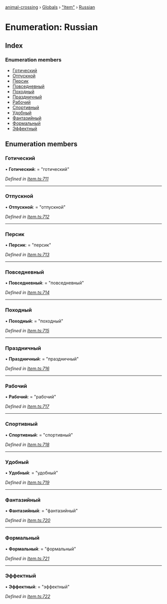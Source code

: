 [animal-crossing](../README.md) › [Globals](../globals.md) › ["Item"](../modules/_item_.md) › [Russian](_item_.russian.md)

# Enumeration: Russian

## Index

### Enumeration members

* [Готический](_item_.russian.md#готический)
* [Отпускной](_item_.russian.md#отпускной)
* [Персик](_item_.russian.md#персик)
* [Повседневный](_item_.russian.md#повседневный)
* [Походный](_item_.russian.md#походный)
* [Праздничный](_item_.russian.md#праздничный)
* [Рабочий](_item_.russian.md#рабочий)
* [Спортивный](_item_.russian.md#спортивный)
* [Удобный](_item_.russian.md#удобный)
* [Фантазийный](_item_.russian.md#фантазийный)
* [Формальный](_item_.russian.md#формальный)
* [Эффектный](_item_.russian.md#эффектный)

## Enumeration members

###  Готический

• **Готический**: = "готический"

*Defined in [Item.ts:711](https://github.com/Norviah/animal-crossing/blob/4ac4ba9/module/types/Item.ts#L711)*

___

###  Отпускной

• **Отпускной**: = "отпускной"

*Defined in [Item.ts:712](https://github.com/Norviah/animal-crossing/blob/4ac4ba9/module/types/Item.ts#L712)*

___

###  Персик

• **Персик**: = "персик"

*Defined in [Item.ts:713](https://github.com/Norviah/animal-crossing/blob/4ac4ba9/module/types/Item.ts#L713)*

___

###  Повседневный

• **Повседневный**: = "повседневный"

*Defined in [Item.ts:714](https://github.com/Norviah/animal-crossing/blob/4ac4ba9/module/types/Item.ts#L714)*

___

###  Походный

• **Походный**: = "походный"

*Defined in [Item.ts:715](https://github.com/Norviah/animal-crossing/blob/4ac4ba9/module/types/Item.ts#L715)*

___

###  Праздничный

• **Праздничный**: = "праздничный"

*Defined in [Item.ts:716](https://github.com/Norviah/animal-crossing/blob/4ac4ba9/module/types/Item.ts#L716)*

___

###  Рабочий

• **Рабочий**: = "рабочий"

*Defined in [Item.ts:717](https://github.com/Norviah/animal-crossing/blob/4ac4ba9/module/types/Item.ts#L717)*

___

###  Спортивный

• **Спортивный**: = "спортивный"

*Defined in [Item.ts:718](https://github.com/Norviah/animal-crossing/blob/4ac4ba9/module/types/Item.ts#L718)*

___

###  Удобный

• **Удобный**: = "удобный"

*Defined in [Item.ts:719](https://github.com/Norviah/animal-crossing/blob/4ac4ba9/module/types/Item.ts#L719)*

___

###  Фантазийный

• **Фантазийный**: = "фантазийный"

*Defined in [Item.ts:720](https://github.com/Norviah/animal-crossing/blob/4ac4ba9/module/types/Item.ts#L720)*

___

###  Формальный

• **Формальный**: = "формальный"

*Defined in [Item.ts:721](https://github.com/Norviah/animal-crossing/blob/4ac4ba9/module/types/Item.ts#L721)*

___

###  Эффектный

• **Эффектный**: = "эффектный"

*Defined in [Item.ts:722](https://github.com/Norviah/animal-crossing/blob/4ac4ba9/module/types/Item.ts#L722)*
